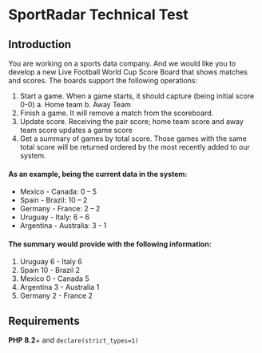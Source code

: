 # SportRadar Technical Test
## Introduction
You are working on a sports data company. And we would like you to develop a new
Live Football World Cup Score Board that shows matches and scores.
The boards support the following operations:
1. Start a game. When a game starts, it should capture (being initial score 0-0)
   a. Home team
   b. Away Team
2. Finish a game. It will remove a match from the scoreboard.
3. Update score. Receiving the pair score; home team score and away team score
   updates a game score
4. Get a summary of games by total score. Those games with the same total score
   will be returned ordered by the most recently added to our system.  
#### As an example, being the current data in the system:
* Mexico - Canada: 0 – 5  
* Spain - Brazil: 10 – 2  
* Germany - France: 2 – 2  
* Uruguay - Italy: 6 – 6  
* Argentina - Australia: 3 - 1  
#### The summary would provide with the following information:
1. Uruguay 6 - Italy 6
2. Spain 10 - Brazil 2
3. Mexico 0 - Canada 5
4. Argentina 3 - Australia 1
5. Germany 2 - France 2

## Requirements
**PHP 8.2**+ and `declare(strict_types=1)`